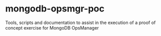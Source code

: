 # mongodb-opsmgr-poc
Tools, scripts and documentation to assist in the execution of a proof of concept exercise for MongoDB OpsManager
